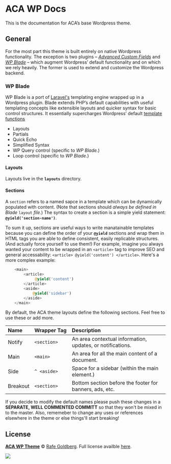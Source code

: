 # ACA WP Docs

This is the documentation for ACA’s base Wordpress theme.

## General

For the most part this theme is built entirely on native Wordpress functionality. The exception is two plugins – *[Advanced Custom Fields](http://www.advancedcustomfields.com/)* and *[WP Blade](https://github.com/MikaelMattsson/blade)* – which augment Wordpress’ default functionality and on which we rely heavily. The former is used to extend and customize the Wordpress backend.

### WP Blade

WP Blade is a port of [Laravel's](http://laravel.com/) templating engine wrapped up in a Wordpress plugin. Blade extends PHP’s default capabilities with useful templating concepts like extensible layouts and quicker syntax for basic control structures. It essentially supercharges Wordpress’ default [template functions](http://codex.wordpress.org/Template_Tags)

- Layouts
- Partials
- Quick Echo
- Simplified Syntax
- WP Query control (specific to *WP Blade.*)
- Loop control (specific to *WP Blade.*)

#### Layouts

Layouts live in the **`layouts`** directory.

#### Sections

A `section` refers to a named sapce in a template which can be dynamically populated with content. (Note that sections should *always be defined in Blade* `layout` *file.*) The syntax to create a section is a simple yield statement: **`@yield('section-name')`**.

To sum it up, sections are useful ways to write manatainable templates because you can define the order of your **`@yield`** sections and wrap them in HTML tags you are able to define consistent, easily replicable structures. (And actually force yourself to use them!) For example, imagine you always wanted your content to be wrapped in an `<article>` tag to improve SEO and general accessability: `<article> @yield('content') </article>`. Here's a more complex example:

```php
	<main>
		<article>
			 @yield('content')
		</article>
		<aside>
			@yield('sidebar')
		</aside>
	</main>
```

By default, the ACA theme layouts define the following sections. Feel free to use these or add more.

| Name            | Wrapper Tag     | Description                                                |
|:----------------|:----------------|:-----------------------------------------------------------|
| Notify          |`<section>      `| An area contextual information, updates, or notifications. |
| Main            |`<main>         `| An area for all the main content of a document.            |
| Side            |`^ <aside>      `| Space for a sidebar (within the main element.)             |
| Breakout        |`<section>      `| Bottom section before the footer for banners, ads, etc.    |

If you decide to modify the default names please push these changes in a **SEPARATE, WELL COMMENTED COMMITT** so that they won't be mixed in to the master. Also, rememeber to change any uses or references elsewhere in the theme or else things'll start breaking!

## License

[**ACA WP Theme**](https://github.com/rafegoldberg/ACA-WP-Theme/) &copy; [Rafe Goldberg](https://github.com/rafegoldberg/). Full license availble [here](http://creativecommons.org/licenses/by-nc-nd/4.0/).

![](http://i.creativecommons.org/l/by-nc-nd/4.0/88x31.png)
